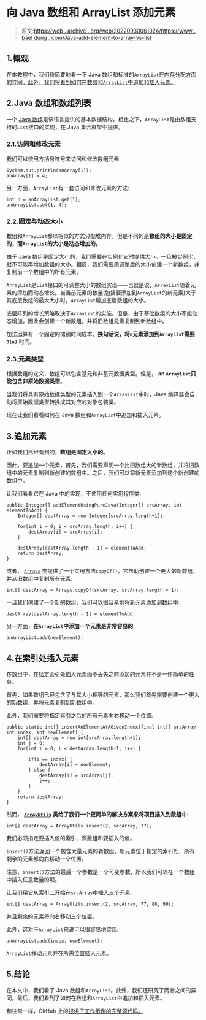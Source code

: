 # 向 Java 数组和 ArrayList 添加元素

> 原文:[https://web . archive . org/web/20220930061024/https://www . bael dung . com/Java-add-element-to-array-vs-list](https://web.archive.org/web/20220930061024/https://www.baeldung.com/java-add-element-to-array-vs-list)

## 1.概观

在本教程中，我们将简要地看一下 Java 数组和标准的`ArrayList`[在内存分配方面的异同。此外，我们将看到如何在数组和`ArrayList`中追加和插入元素。](/web/20221205184906/https://www.baeldung.com/java-arraylist)

## 2.Java 数组和数组列表

一个 [Java 数组](/web/20221205184906/https://www.baeldung.com/java-common-array-operations)是该语言提供的基本数据结构。相比之下，`ArrayList`是由数组支持的`List`接口的实现，在 Java 集合框架中提供。

### 2.1.访问和修改元素

我们可以使用方括号符号来访问和修改数组元素:

```
System.out.println(anArray[1]);
anArray[1] = 4;
```

另一方面，`ArrayList`有一套访问和修改元素的方法:

```
int n = anArrayList.get(1);
anArrayList.set(1, 4);
```

### 2.2.固定与动态大小

数组和`ArrayList`都以相似的方式分配堆内存，但是不同的是**数组的大小是固定的，而`ArrayList`的大小是动态增加的。**

由于 Java 数组是固定大小的，我们需要在实例化它时提供大小。一旦被实例化，就不可能再增加数组的大小。相反，我们需要用调整后的大小创建一个新数组，并复制前一个数组中的所有元素。

`ArrayList`是`List`接口的可调整大小的数组实现——也就是说，`ArrayList`随着元素的添加而动态增长。当当前元素的数量(包括要添加到`ArrayList`的新元素)大于其底层数组的最大大小时，`ArrayList`增加底层数组的大小。

底层阵列的增长策略取决于`ArrayList`的实施。但是，由于基础数组的大小不能动态增加，因此会创建一个新数组，并将旧数组元素复制到新数组中。

加法运算有一个固定的摊销时间成本。**换句话说，将`n`元素添加到`ArrayList`需要`O(n)`** 时间。

### 2.3.元素类型

根据数组的定义，数组可以包含基元和非基元数据类型。但是， **an `ArrayList`只能包含非原始数据类型**。

当我们将具有原始数据类型的元素插入到一个`ArrayList`中时，Java 编译器会自动将原始数据类型转换成其对应的对象包装类。

现在让我们看看如何在 Java 数组和`ArrayList`中追加和插入元素。

## 3.追加元素

正如我们已经看到的，**数组是固定大小的。**

因此，要追加一个元素，首先，我们需要声明一个比旧数组大的新数组，并将旧数组中的元素复制到新创建的数组中。之后，我们可以将新元素添加到这个新创建的数组中。

让我们看看它在 Java 中的实现，不使用任何实用程序类:

```
public Integer[] addElementUsingPureJava(Integer[] srcArray, int elementToAdd) {
    Integer[] destArray = new Integer[srcArray.length+1];

    for(int i = 0; i < srcArray.length; i++) {
        destArray[i] = srcArray[i];
    }

    destArray[destArray.length - 1] = elementToAdd;
    return destArray;
}
```

或者， [`Arrays`](/web/20221205184906/https://www.baeldung.com/java-util-arrays) 类提供了一个实用方法`copyOf()`，它帮助创建一个更大的新数组，并从旧数组中复制所有元素:

```
int[] destArray = Arrays.copyOf(srcArray, srcArray.length + 1);
```

一旦我们创建了一个新的数组，我们可以很容易地将新元素添加到数组中:

```
destArray[destArray.length - 1] = elementToAdd;
```

另一方面，**在`ArrayList`中添加一个元素是非常容易的**:

```
anArrayList.add(newElement);
```

## 4.在索引处插入元素

在数组中，在给定索引处插入元素而不丢失之前添加的元素并不是一件简单的任务。

首先，如果数组已经包含了与其大小相等的元素，那么我们首先需要创建一个更大的新数组，并将元素复制到新数组中。

此外，我们需要将指定索引之后的所有元素向右移动一个位置:

```
public static int[] insertAnElementAtAGivenIndex(final int[] srcArray, int index, int newElement) {
    int[] destArray = new int[srcArray.length+1];
    int j = 0;
    for(int i = 0; i < destArray.length-1; i++) {

        if(i == index) {
            destArray[i] = newElement;
        } else {
            destArray[i] = srcArray[j];
            j++;
        }
    }
    return destArray;
}
```

然而， **[`ArrayUtils`](/web/20221205184906/https://www.baeldung.com/array-processing-commons-lang) 类给了我们一个更简单的解决方案来将项目插入到数组**中:

```
int[] destArray = ArrayUtils.insert(2, srcArray, 77);
```

我们必须指定要插入值的索引、源数组和要插入的值。

`insert()`方法返回一个包含大量元素的新数组，新元素位于指定的索引处，所有剩余的元素都向右移动一个位置。

注意，`insert()`方法的最后一个参数是一个可变参数，所以我们可以在一个数组中插入任意数量的项。

让我们用它从索引二开始在`srcArray`中插入三个元素:

```
int[] destArray = ArrayUtils.insert(2, srcArray, 77, 88, 99);
```

并且剩余的元素将向右移动三个位置。

此外，这对于`ArrayList`来说可以很容易地实现:

```
anArrayList.add(index, newElement);
```

`ArrayList`移动元素并在所需位置插入元素。

## 5.结论

在本文中，我们看了 Java 数组和`ArrayList`。此外，我们还研究了两者之间的异同。最后，我们看到了如何在数组和`ArrayList`中追加和插入元素。

和往常一样，GitHub 上的[提供了工作示例的完整源代码。](https://web.archive.org/web/20221205184906/https://github.com/eugenp/tutorials/tree/master/core-java-modules/core-java-arrays-operations-basic)